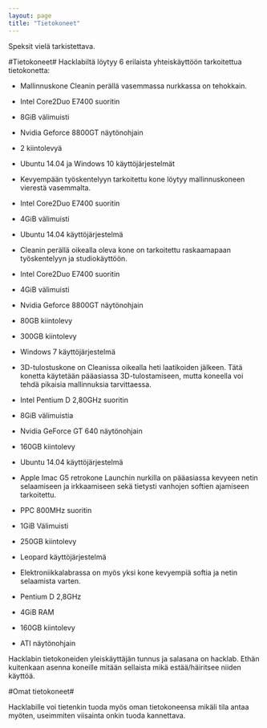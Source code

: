 ```yaml
---
layout: page
title: "Tietokoneet"
---
```

Speksit vielä tarkistettava.

#Tietokoneet#
Hacklabiltä löytyy 6 erilaista yhteiskäyttöön tarkoitettua tietokonetta:
* Mallinnuskone Cleanin perällä vasemmassa nurkkassa on tehokkain.
 * Intel Core2Duo E7400 suoritin
 * 8GiB välimuisti
 * Nvidia Geforce 8800GT näytönohjain
 * 2 kiintolevyä
 * Ubuntu 14.04 ja Windows 10 käyttöjärjestelmät

* Kevyempään työskentelyyn tarkoitettu kone löytyy mallinnuskoneen vierestä vasemmalta.
 * Intel Core2Duo E7400 suoritin
 * 4GiB välimuisti
 * Ubuntu 14.04 käyttöjärjestelmä

* Cleanin perällä oikealla oleva kone on tarkoitettu raskaamapaan työskentelyyn ja studiokäyttöön.
 * Intel Core2Duo E7400 suoritin
 * 4GiB välimuisti
 * Nvidia Geforce 8800GT näytönohjain
 * 80GB kiintolevy
 * 300GB kiintolevy
 * Windows 7 käyttöjärjestelmä

* 3D-tulostuskone on Cleanissa oikealla heti laatikoiden jälkeen. Tätä konetta käytetään pääasiassa 3D-tulostamiseen, mutta koneella voi tehdä pikaisia mallinnuksia tarvittaessa.
 * Intel Pentium D 2,80GHz suoritin
 * 8GiB välimuistia
 * Nvidia GeForce GT 640 näytönohjain
 * 160GB kiintolevy
 * Ubuntu 14.04 käyttöjärjestelmä

* Apple Imac G5 retrokone Launchin nurkilla on pääasiassa kevyeen netin selaamiseen ja irkkaamiseen sekä tietysti vanhojen softien ajamiseen tarkoitettu.
 * PPC 800MHz suoritin
 * 1GiB Välimuisti
 * 250GB kiintolevy
 * Leopard käyttöjärjestelmä
 
* Elektroniikkalabrassa on myös yksi kone kevyempiä softia ja netin selaamista varten.
 * Pentium D 2,8GHz
 * 4GiB RAM
 * 160GB kiintolevy
 * ATI näytönohjain

Hacklabin tietokoneiden yleiskäyttäjän tunnus ja salasana on hacklab. Ethän kuitenkaan asenna koneille mitään sellaista mikä estää/häiritsee niiden käyttöä.

#Omat tietokoneet#

Hacklabille voi tietenkin tuoda myös oman tietokoneensa mikäli tila antaa myöten, useimmiten viisainta onkin tuoda kannettava.
